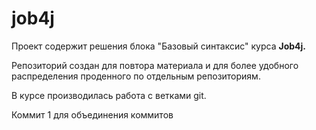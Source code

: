 # job4j

Проект содержит решения блока "Базовый синтаксис" курса **Job4j.**

Репозиторий создан для повтора материала и для более удобного распределения проденного по отдельным репозиториям.

В курсе производилась работа с ветками git.

Коммит 1 для объединения коммитов